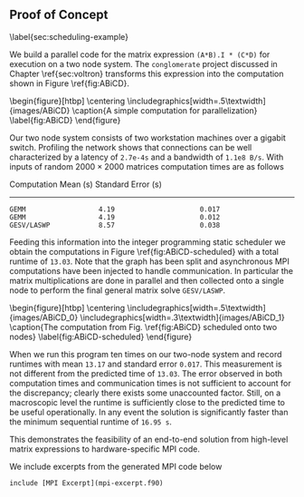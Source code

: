 
Proof of Concept
----------------

\label{sec:scheduling-example}

We build a parallel code for the matrix expression `(A*B).I * (C*D)` for execution on a two node system.  The `conglomerate` project discussed in Chapter \ref{sec:voltron} transforms this expression into the computation shown in Figure \ref{fig:ABiCD}.

\begin{figure}[htbp]
\centering
\includegraphics[width=.5\textwidth]{images/ABiCD}
\caption{A simple computation for parallelization}
\label{fig:ABiCD}
\end{figure}

Our two node system consists of two workstation machines over a gigabit switch.  Profiling the network shows that connections can be well characterized by a latency of `2.7e-4s` and a bandwidth of `1.1e8 B/s`.  With inputs of random $2000 \times 2000$ matrices computation times are as follows

   Computation        Mean (s)        Standard Error (s)
-----------------   ----------      --------------------
    GEMM                  4.19                     0.017 
    GEMM                  4.19                     0.012
    GESV/LASWP            8.57                     0.038

Feeding this information into the integer programming static scheduler we obtain the computations in Figure \ref{fig:ABiCD-scheduled} with a total runtime of `13.03`.  Note that the graph has been split and asynchronous MPI computations have been injected to handle communication.  In particular the matrix multiplications are done in parallel and then collected onto a single node to perform the final general matrix solve `GESV/LASWP`.

\begin{figure}[htbp]
\centering
\includegraphics[width=.5\textwidth]{images/ABiCD_0}
\includegraphics[width=.3\textwidth]{images/ABiCD_1}
\caption{The computation from Fig. \ref{fig:ABiCD} scheduled onto two nodes}
\label{fig:ABiCD-scheduled}
\end{figure}

When we run this program ten times on our two-node system and record runtimes with mean `13.17` and standard error `0.017`.  This measurement is not different from the predicted time of `13.03`.  The error observed in both computation times and communication times is not sufficient to account for the discrepancy; clearly there exists some unaccounted factor.  Still, on a macroscopic level the runtime is sufficiently close to the predicted time to be useful operationally.  In any event the solution is significantly faster than the minimum sequential runtime of `16.95 s`.

This demonstrates the feasibility of an end-to-end solution from high-level matrix expressions to hardware-specific MPI code.

We include excerpts from the generated MPI code below

~~~~~~~~~~~~Fortran
include [MPI Excerpt](mpi-excerpt.f90)
~~~~~~~~~~~~
